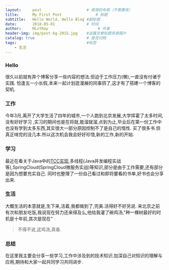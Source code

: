```yaml
---
layout:     post                    # 使用的布局（不需要改）
title:      My First Post               # 标题 
subtitle:   Hello World, Hello Blog #副标题
date:       2018-05-01              # 时间
author:     MistRay                      # 作者
header-img: img/post-bg-2015.jpg    #这篇文章标题背景图片
catalog: true                       # 是否归档
tags:                               #标签
    - 生活
---
```

### Hello 
很久以前就有弄个博客分享一些内容的想法.但迫于工作压力(懒),一直没有付诸于实践.
恰逢五一小长假,本来一起计划逛漫展的同事鸽了,这才有了搭建一个博客的契机.

### 工作
今年3月,离开了大学生活了四年的城市,一个人跑到北京发展,大学挥霍了太多时间,没有好好学习
,实习的期间也是在将就,能溜就溜,点到为止,毕业后在第一份工作中也没有学到太多东西,其实很大一部分原因控制不了是自己的惰性.
买了很多书.但真正啃完的没几本.所以这次机会我会好好珍惜,新的工作,新的开始.

### 学习
最近在看关于Java中的[TCC实现](https://github.com/prontera/spring-cloud-rest-tcc),多线程(Java并发编程实战等),SpringCloud(SpringCloud微服务实战)等知识,部分是由于工作需要,还有部分是因为想要充实自己.
同时也整理了一份自己看过和即将要看的书单,好书也会分享出来.

### 生活
大概生活的本意就是,生下来,活着,我都做到了,完美.活得好不好另说.
来北京之前有次和朋友吃饭,我说现在努力还来得及么,他给我灌了碗鸡汤,"种一棵树最好的时机是十年前,其次是现在"
>不得不说,这鸡汤,真香.

### 总结
在这里我主要会分享一些学习,工作中涉及到的技术知识.加深自己对知识的理解与应用,期待和大家一起共同学习共同进步.
